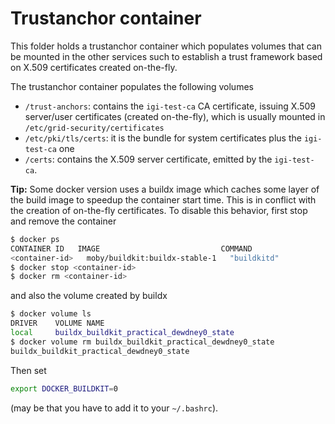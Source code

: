 # Trustanchor container

This folder holds a trustanchor container which populates volumes
that can be mounted in the other services such to establish a trust 
framework based on X.509 certificates created on-the-fly.

The trustanchor container populates the following volumes

* `/trust-anchors`: contains the `igi-test-ca` CA certificate, issuing X.509
  server/user certificates (created on-the-fly), which is usually mounted
  in `/etc/grid-security/certificates`
* `/etc/pki/tls/certs`: it is the bundle for system certificates plus
  the `igi-test-ca` one
* `/certs`: contains the X.509 server certificate, emitted by the
  `igi-test-ca`.

**Tip:** Some docker version uses a buildx image which caches some layer of the build image to speedup the container start time. This is in conflict with the creation of on-the-fly certificates. To disable this behavior, first stop and remove the container

```bash
$ docker ps
CONTAINER ID   IMAGE                           COMMAND                  CREATED             STATUS                         PORTS     NAMES
<container-id>   moby/buildkit:buildx-stable-1   "buildkitd"              2 weeks ago         Up 7 days                                buildx_buildkit_practical_dewdney0
$ docker stop <container-id>
$ docker rm <container-id>
```

and also the volume created by buildx

```bash
$ docker volume ls
DRIVER    VOLUME NAME
local     buildx_buildkit_practical_dewdney0_state
$ docker volume rm buildx_buildkit_practical_dewdney0_state
buildx_buildkit_practical_dewdney0_state
```

Then set

```bash
export DOCKER_BUILDKIT=0
```

(may be that you have to add it to your `~/.bashrc`).